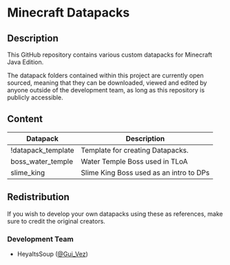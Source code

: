 # Minecraft Datapacks


## Description
This GitHub repository contains various custom datapacks for Minecraft Java Edition.

The datapack folders contained within this project are currently open sourced, meaning that they can be downloaded, viewed and edited by anyone outside of the development team, as long as this repository is publicly accessible.


## Content
| Datapack | Description |
|--|--|
| !datapack_template | Template for creating Datapacks. |
| boss_water_temple | Water Temple Boss used in TLoA |
| slime_king | Slime King Boss used as an intro to DPs |


## Redistribution
If you wish to develop your own datapacks using these as references, make sure to credit the original creators.

### Development Team
- HeyaItsSoup ([@Gui_Vez](https://github.com/Gui-Vez))
